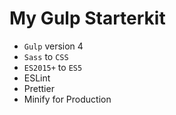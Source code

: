 # My Gulp Starterkit

* `Gulp` version 4
* `Sass` to `CSS`
* `ES2015+` to `ES5`
* ESLint
* Prettier
* Minify for Production 